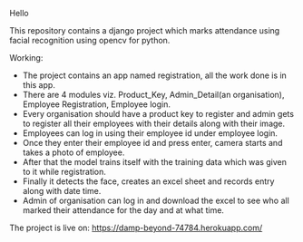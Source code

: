 Hello

This repository contains a django project which marks attendance using facial recognition using opencv for python.

Working:
- The project contains an app named registration, all the work done is in this app.
- There are 4 modules viz. Product_Key, Admin_Detail(an organisation), Employee Registration, Employee login.
- Every organisation should have a product key to register and admin gets to register all their employees with their details along with their image.
- Employees can log in using their employee id under employee login.
- Once they enter their employee id and press enter, camera starts and takes a photo of employee.
- After that the model trains itself with the training data which was given to it while registration.
- Finally it detects the face, creates an excel sheet and records entry along with date time.
- Admin of organisation can log in and download the excel to see who all marked their attendance for the day and at what time.

The project is live on:
https://damp-beyond-74784.herokuapp.com/
